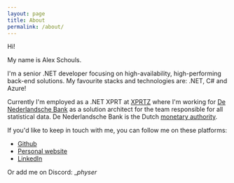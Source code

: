 ```yaml
---
layout: page
title: About
permalink: /about/
---
```


Hi!

My name is Alex Schouls.

I'm a senior .NET developer focusing on high-availability, high-performing back-end solutions. My favourite stacks and technologies are: .NET, C# and Azure!

Currently I'm employed as a .NET XPRT at [XPRTZ](https://www.xprtz.net/) where I'm working for [De Nederlandsche Bank](https://www.dnb.nl/) as a solution architect for the team responsible for all statistical data. De Nederlandsche Bank is the Dutch [monetary authority](https://en.wikipedia.org/wiki/Central_bank).

If you'd like to keep in touch with me, you can follow me on these platforms:

- [Github](https://github.com/Physer)
- [Personal website](https://alexschouls.com)
- [LinkedIn](https://www.linkedin.com/in/alex-schouls/)

Or add me on Discord: \__physer_
